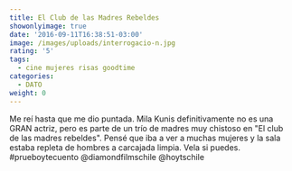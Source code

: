 ```yaml
---
title: El Club de las Madres Rebeldes
showonlyimage: true
date: '2016-09-11T16:38:51-03:00'
image: /images/uploads/interrogacio-n.jpg
rating: '5'
tags:
  - cine mujeres risas goodtime
categories:
  - DATO
weight: 0
---
```

Me reí hasta que me dio puntada. Mila Kunis definitivamente no es una GRAN actriz, pero es parte de un trío de madres muy chistoso en "El club de las madres rebeldes". Pensé que iba a ver a muchas mujeres y la sala estaba repleta de hombres a carcajada limpia. Vela si puedes. #prueboytecuento @diamondfilmschile @hoytschile
